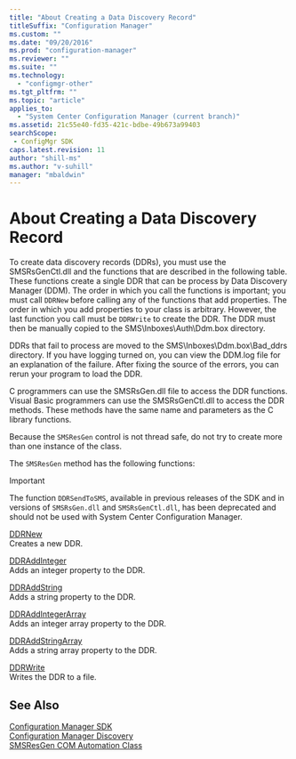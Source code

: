 ```yaml
---
title: "About Creating a Data Discovery Record"
titleSuffix: "Configuration Manager"
ms.custom: ""
ms.date: "09/20/2016"
ms.prod: "configuration-manager"
ms.reviewer: ""
ms.suite: ""
ms.technology:
  - "configmgr-other"
ms.tgt_pltfrm: ""
ms.topic: "article"
applies_to:
  - "System Center Configuration Manager (current branch)"
ms.assetid: 21c55e40-fd35-421c-bdbe-49b673a99403searchScope: - ConfigMgr SDK
caps.latest.revision: 11
author: "shill-ms"
ms.author: "v-suhill"
manager: "mbaldwin"
---
```

# About Creating a Data Discovery Record
To create data discovery records (DDRs), you must use the SMSRsGenCtl.dll and the functions that are described in the following table. These functions create a single DDR that can be process by Data Discovery Manager (DDM). The order in which you call the functions is important; you must call `DDRNew` before calling any of the functions that add properties. The order in which you add properties to your class is arbitrary. However, the last function you call must be `DDRWrite` to create the DDR. The DDR must then be manually copied to the SMS\Inboxes\Auth\Ddm.box directory.  

 DDRs that fail to process are moved to the SMS\Inboxes\Ddm.box\Bad_ddrs directory. If you have logging turned on, you can view the DDM.log file for an explanation of the failure. After fixing the source of the errors, you can rerun your program to load the DDR.  

 C programmers can use the SMSRsGen.dll file to access the DDR functions. Visual Basic programmers can use the SMSRsGenCtl.dll to access the DDR methods. These methods have the same name and parameters as the C library functions.  

 Because the `SMSResGen` control is not thread safe, do not try to create more than one instance of the class.  

 The `SMSResGen` method has the following functions:  

> [!IMPORTANT]
>  The function `DDRSendToSMS`, available in previous releases of the SDK and in versions of `SMSRsGen.dll` and `SMSRsGenCtl.dll`, has been deprecated and should not be used with System Center Configuration Manager.  

 [DDRNew](../../../../develop/reference/core/servers/configure/ddrnew.md)  
 Creates a new DDR.  

 [DDRAddInteger](../../../../develop/reference/core/servers/configure/ddraddinteger.md)  
 Adds an integer property to the DDR.  

 [DDRAddString](../../../../develop/reference/core/servers/configure/ddraddstring.md)  
 Adds a string property to the DDR.  

 [DDRAddIntegerArray](../../../../develop/reference/core/servers/configure/ddraddintegerarray.md)  
 Adds an integer array property to the DDR.  

 [DDRAddStringArray](../../../../develop/reference/core/servers/configure/ddraddstringarray.md)  
 Adds a string array property to the DDR.  

 [DDRWrite](../../../../develop/reference/core/servers/configure/ddrwrite.md)  
 Writes the DDR to a file.  

## See Also  
 [Configuration Manager SDK](../../../../develop/core/misc/system-center-configuration-manager-sdk.md)   
 [Configuration Manager Discovery](../../../../develop/core/servers/configure/discovery.md)   
 [SMSResGen COM Automation Class](../../../../develop/reference/core/servers/configure/smsresgen-com-automation-class.md)
